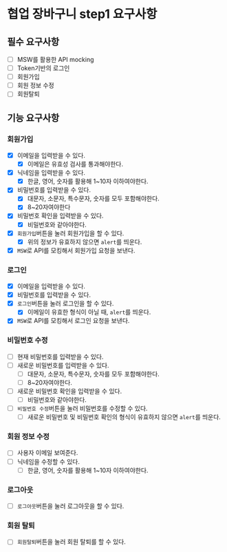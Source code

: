 # 협업 장바구니 step1 요구사항

## 필수 요구사항

- [ ] MSW를 활용한 API mocking
- [ ] Token기반의 로그인
- [ ] 회원가입
- [ ] 회원 정보 수정
- [ ] 회원탈퇴

## 기능 요구사항

### 회원가입

- [x] 이메일을 입력받을 수 있다.
  - [x] 이메일은 유효성 검사를 통과해야한다.
- [x] 닉네임을 입력받을 수 있다.
  - [x] 한글, 영어, 숫자를 활용해 1~10자 이하여야한다.
- [x] 비밀번호를 입력받을 수 있다.
  - [x] 대문자, 소문자, 특수문자, 숫자를 모두 포함해야한다.
  - [x] 8~20자여야한다
- [x] 비밀번호 확인을 입력받을 수 있다.
  - [x] 비밀번호와 같아야한다.
- [x] `회원가입`버튼을 눌러 회원가입을 할 수 있다.
  - [x] 위의 정보가 유효하지 않으면 `alert`를 띄운다.
- [x] `MSW`로 API를 모킹해서 회원가입 요청을 보낸다.

### 로그인

- [x] 이메일을 입력받을 수 있다.
- [x] 비밀번호를 입력받을 수 있다.
- [x] `로그인`버튼을 눌러 로그인을 할 수 있다.
  - [x] 이메일이 유효한 형식이 아닐 때, `alert`를 띄운다.
- [x] `MSW`로 API를 모킹해서 로그인 요청을 보낸다.

### 비밀번호 수정

- [ ] 현재 비밀번호를 입력받을 수 있다.
- [ ] 새로운 비밀번호를 입력받을 수 있다.
  - [ ] 대문자, 소문자, 특수문자, 숫자를 모두 포함해야한다.
  - [ ] 8~20자여야한다.
- [ ] 새로운 비밀번호 확인을 입력받을 수 있다.
  - [ ] 비밀번호와 같아야한다.
- [ ] `비밀번호 수정`버튼을 눌러 비밀번호를 수정할 수 있다.
  - [ ] 새로운 비밀번호 및 비밀번호 확인의 형식이 유효하지 않으면 `alert`를 띄운다.

### 회원 정보 수정

- [ ] 사용자 이메일 보여준다.
- [ ] 닉네임을 수정할 수 있다.
  - [ ] 한글, 영어, 숫자를 활용해 1~10자 이하여야한다.

### 로그아웃

- [ ] `로그아웃`버튼을 눌러 로그아웃을 할 수 있다.

### 회원 탈퇴

- [ ] `회원탈퇴`버튼을 눌러 회원 탈퇴를 할 수 있다.
